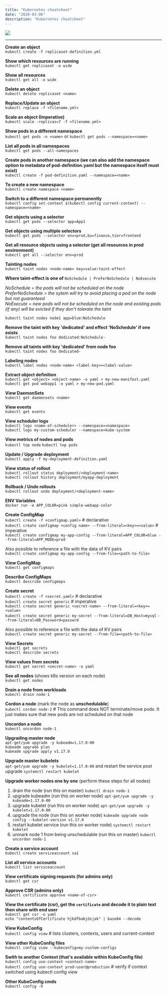 ```yaml
---
title: "Kubernetes cheatsheet"
date: "2020-03-06"
description: "Kubernetes cheatsheet"
---
```


![][k8s]

---

**Create an object**
<br />
`kubectl create -f replicaset-definition.yml`

**Show which resources are running**
<br />
`kubectl get replicaset -o wide`

**Show all resources**
<br />
`kubectl get all -o wide`

**Delete an object**
<br />
`kubectl delete replicaset <name>`

**Replace/Update an object**
<br />
`kubectl replace -f <filename.yml>`

**Scale an object (Imperative)**
<br />
`kubectl scale -replicas=7 -f <filename.yml>`

**Show pods in a different namespace**
<br />
`kubectl get pods -n <name>` or `kubectl get pods --namespace=<name>`

**List all pods in all namespaces**
<br />
`kubectl get pods --all-namespaces`

**Create pods in another namespace (we can also add the namespace option to metadata of pod-definition.yaml but the namespace itself must exist)**
<br />
`kubectl create -f pod-definition.yaml --namespace=<name>`

**To create a new namespace**
<br />
`kubectl create namespace <name>`

**Switch to a different namespace permanently**
<br />
`kubectl config set-context $(kubectl config current-context) --namespace=<name>`

**Get objects using a selector**
<br />
`kubectl get pods --selector app=App1`

**Get objects using multiple selectors**
<br />
`kubectl get pods --selector env=prod,bu=finance,tier=frontend` 

**Get all resource objects using a selector (get all resources in prod environment)**
<br />
`kubectl get all --selector env=prod`

**Tainting nodes**
<br />
`kubectl taint nodes <node-name> key=value:taint-effect`
<br />

**Where taint-effect is one of** `NoSchedule | PreferNoSchedule | NoExecute`

_NoSchedule = the pods will not be scheduled on the node_ <br />
_PreferNoSchedule = the sytem will try to avoid placing a pod on the node but not guaranteed_ <br />
_NoExecute = new pods will not be scheduled on the node and existing pods (if any) will be evicted if they don't tolerate the taint_

`kubectl taint nodes node1 app=blue:NoSchedule`

**Remove the taint with key 'dedicated' and effect 'NoSchedule' if one exists**
<br />
`kubectl taint nodes foo dedicated:NoSchedule-`

**Remove all taints with key 'dedicated' from node foo**
<br />
`kubectl taint nodes foo dedicated-`

**Labeling nodes**
<br />
`kubectl label nodes <node-name> <label-key>=<label-value>`

**Extract object definition**
<br />
`kubectl get <object> <object-name> -o yaml > my-new-manifest.yaml`
<br />
`kubectl get pod webapp1 -o yaml > my-new-pod.yaml`

**View DaemonSets**
<br />
`kubectl get daemonsets <name>`

**View events**
<br />
`kubectl get events`

**View scheduler logs**
<br />
`kubectl logs <name-of-scheduler> --namespace=<namespace>`
<br />
`kubectl logs my-custom-scheduler --namespace=kube-system`

**View metrics of nodes and pods**
<br />
`kubectl top node` `kubectl top pods`

**Update / Upgrade deployment**
<br />
`kubectl apply -f my-deployment-definition.yaml`

**View status of rollout**
<br />
`kubectl rollout status deployment/<deployment-name>`
<br />
`kubectl rollout history deployment/myapp-deployment`

**Rollback / Undo rollouts**
<br />
`kubectl rollout undo deployment/<deployment-name>`

**ENV Variables**
<br />
`docker run -e APP_COLOR=pink simple-webapp-color`

**Create ConfigMap**
<br />
`kubectl create -f <configmap.yaml>` # declarative
<br />
`kubectl create configmap <config name> --from-literal=<key>=<value>` # imperative
<br />
`kubectl create configmap my-app-config --from-literal=APP_COLOR=blue --from-literal=APP_MODE=prod`

Also possible to reference a file with the data of KV pairs
<br />
`kubectl create configmap my-app-config --from-file=<path-to-file>`

**View ConfigMap**
<br />
`kubectl get configmaps`

**Describe ConfigMaps**
<br />
`kubectl describe configmaps`

**Create secret**
<br />
`kubectl create -f <secret.yaml>` # declarative
<br />
`kubectl create secret generic` # imperative
<br />
`kubectl create secret generic <secret-name> --from-literal=<key>=<value>`
<br />
`kubectl create secret generic my-secret --from-literal=DB_Host=mysql` `--from-literal=DB_Password=passwrd`

Also possible to reference a file with the data of KV pairs
<br />
`kubectl create secret generic my-secret --from-file=<path-to-file>`

**View Secrets**
<br />
`kubectl get secrets`
<br />
`kubectl describe secrets`

**View values from secrets**
<br />
`kubectl get secret <secret-name> -o yaml`

**See all nodes** (shows k8s version on each node)
<br />
`kubectl get nodes`

**Drain a node from workloads**
<br />
`kubectl drain node-1` 

**Cordon a node** (mark the node as **unschedulable**)
<br />
`kubectl cordon node-2` # This command does NOT terminate/move pods. It just makes sure that new pods are not scheduled on that node

**Uncordon a node**
<br />
`kubectl uncordon node-1`

**Upgrading master node**
<br />
`apt-get/yum upgrade -y kubeadm=1.17.0-00`
<br />
`kubeadm upgrade plan`
<br />
`kubeadm upgrade apply v1.17.0`

**Upgrade master kubelets**
<br />
`apt-get/yum upgrade -y kubelet=1.17.0-00` and restart the service post upgrade `systemctl restart kubelet`

**Upgrade worker nodes one by one** (perform these steps for all nodes)

1. drain the node (run this on master) `kubectl drain node-1`
2. upgrade kubeadm (run this on worker node) `apt-get/yum upgrade -y kubeadm=1.17.0-00`
3. upgrade kubelet (run this on worker node) `apt-get/yum upgrade -y kubelet=1.17.0-00`
4. upgrade the node (run this on worker node) `kubeadm upgrade node config --kubelet-version v1.17.0`
5. restart kubelet service (run this on worker node) `systemctl restart kubelet`
6. unmark node 1 from being unschedulable (run this on master) `kubectl uncordon node-1`

**Create a service account**
<br />
`kubectl create serviceaccount sa1`

**List all service accounts**
<br />
`kubectl list serviceaccount`

**View certificate signing requests (for admins only)**
<br />
`kubectl get csr`

**Approve CSR (admins only)**
<br />
`kubectl certificate approve <name-of-csr>`

**View the certificate (csr), get the `certificate` and decode it to plain text then share with end user**
<br />
`kubectl get csr -o yaml`
<br />
`echo "contentsOfCertificate hjkdfbabjdsjak" | base64 --decode`

**View KubeConfig**
<br />
`kubectl config view` # lists clusters, contexts, users and current-context

**View other KubeConfig files**
<br />
`kubectl config view --kubeconfig=my-custom-configs`

**Swith to another Context (that's available within KubeConfig file)**
<br />
`kubectl config use-context <context-name>`
<br />
`kubectl config use-context prod-user@production` # verify if context switched using kubectl config view

**Other KubeConfig cmds**
<br />
`kubectl config -h`


[k8s]: https://images.unsplash.com/photo-1494412651409-8963ce7935a7?ixlib=rb-1.2.1&ixid=eyJhcHBfaWQiOjEyMDd9&auto=format&fit=crop&w=1500&q=80